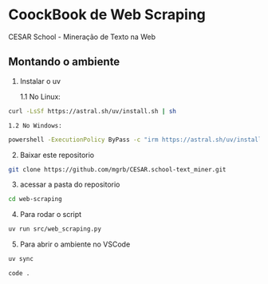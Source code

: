 # CoockBook de Web Scraping
CESAR School - Mineração de Texto na Web

## Montando o ambiente
1. Instalar o uv 

    1.1 No Linux:
```bash
curl -LsSf https://astral.sh/uv/install.sh | sh
```

    1.2 No Windows:
```bash
powershell -ExecutionPolicy ByPass -c "irm https://astral.sh/uv/install.ps1 | iex"
```

2. Baixar este repositorio
```bash
git clone https://github.com/mgrb/CESAR.school-text_miner.git
```

3. acessar a pasta do repositorio
```bash
cd web-scraping
```

4. Para rodar o script
```bash
uv run src/web_scraping.py
``` 

5. Para abrir o ambiente no VSCode
```bash
uv sync

code .
```

